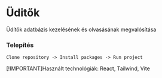 # Üditők
Üdítők adatbázis kezelésének és olvasásának megvalósítása

### Telepítés
`Clone repository -> Install packages -> Run project`

[!IMPORTANT]Használt technológiák: React, Tailwind, Vite 
